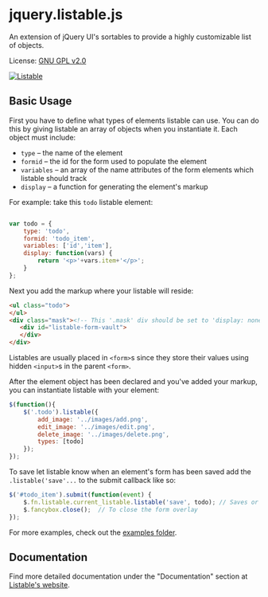 jquery.listable.js
==================

An extension of jQuery UI's sortables to provide a highly customizable list of objects.

License: [GNU GPL v2.0](http://www.gnu.org/licenses/gpl-2.0.html)

[![Listable](http://listable.highgatecross.com/xm_client/images/Listable-Logo.png "Listable")](http://listable.highgatecross.com)

## Basic Usage
First you have to define what types of elements listable can use. You can do this by giving listable an array of objects when you instantiate it. Each object must include:

- `type` – the name of the element
- `formid` – the id for the form used to populate the element
- `variables` – an array of the name attributes of the form elements which listable should track
- `display` – a function for generating the element's markup

For example: take this `todo` listable element:

```javascript

var todo = {
    type: 'todo',
    formid: 'todo_item',
    variables: ['id','item'],
    display: function(vars) {
        return '<p>'+vars.item+'</p>';
    }
};
```

Next you add the markup where your listable will reside:

```html
<ul class="todo">
</ul>
<div class="mask"><!-- This '.mask' div should be set to 'display: none' to hide the forms until they are needed.-->
   <div id="listable-form-vault">
   </div>
</div>
```
Listables are usually placed in `<form>`s since they store their values using hidden `<input>`s in the parent `<form>`.

After the element object has been declared and you've added your markup, you can instantiate listable with your element:

```javascript
$(function(){
    $('.todo').listable({
        add_image: '../images/add.png',
        edit_image: '../images/edit.png',
        delete_image: '../images/delete.png',
        types: [todo]
    });
});
```

To save let listable know when an element's form has been saved add the `.listable('save'...` to the submit callback like so:

```javascript
$('#todo_item').submit(function(event) {
    $.fn.listable.current_listable.listable('save', todo); // Saves or Updates listable todo item based on its form
    $.fancybox.close();  // To close the form overlay
});
```

For more examples, check out the [examples folder](https://github.com/lejeunerenard/listable/tree/master/examples).

## Documentation
Find more detailed documentation under the "Documentation" section at [Listable's website](http://listable.highgatecross.com).
